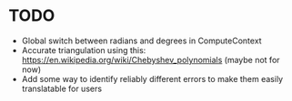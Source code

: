 # TODO

- Global switch between radians and degrees in ComputeContext
- Accurate triangulation using this: https://en.wikipedia.org/wiki/Chebyshev_polynomials (maybe not for now)
- Add some way to identify reliably different errors to make them easily translatable for users